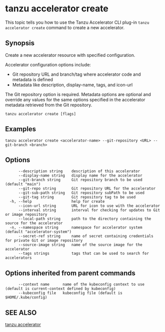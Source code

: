 # tanzu accelerator create

This topic tells you how to use the Tanzu Accelerator CLI plug-in `tanzu accelerator create` command
to create a new accelerator.

## Synopsis

Create a new accelerator resource with specified configuration.

Accelerator configuration options include:

- Git repository URL and branch/tag where accelerator code and metadata is defined
- Metadata like description, display-name, tags, and icon-url

The Git repository option is required. Metadata options are optional and override any values for
the same options specified in the accelerator metadata retrieved from the Git repository.

```console
tanzu accelerator create [flags]
```

## Examples

```console
tanzu accelerator create <accelerator-name> --git-repository <URL> --git-branch <branch>
```

## Options

```console
      --description string    description of this accelerator
      --display-name string   display name for the accelerator
      --git-branch string     Git repository branch to be used (default "main")
      --git-repo string       Git repository URL for the accelerator
      --git-sub-path string   Git repository subPath to be used
      --git-tag string        Git repository tag to be used
  -h, --help                  help for create
      --icon-url string       URL for icon to use with the accelerator
      --interval string       interval for checking for updates to Git or image repository
      --local-path string     path to the directory containing the source for the accelerator
  -n, --namespace string      namespace for accelerator system (default "accelerator-system")
      --secret-ref string     name of secret containing credentials for private Git or image repository
      --source-image string   name of the source image for the accelerator
      --tags strings          tags that can be used to search for accelerators
```

## Options inherited from parent commands

```console
      --context name      name of the kubeconfig context to use (default is current-context defined by kubeconfig)
      --kubeconfig file   kubeconfig file (default is $HOME/.kube/config)
```

## SEE ALSO

[tanzu accelerator](tanzu_accelerator.md)
